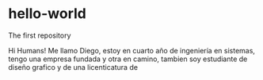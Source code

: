 # hello-world
The first repository

Hi Humans!
Me llamo Diego, estoy en cuarto año de ingeniería en sistemas, tengo una empresa fundada y otra en camino, tambien soy estudiante de diseño grafico y de una licenticatura de 
